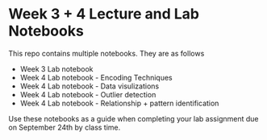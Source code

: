 # Week 3 + 4 Lecture and Lab Notebooks

This repo contains multiple notebooks. They are as follows 

- Week 3 Lab notebook
- Week 4 Lab notebook - Encoding Techniques
- Week 4 Lab notebook - Data visulizations
- Week 4 Lab notebook - Outlier detection
- Week 4 Lab notebook - Relationship + pattern identification

Use these notebooks as a guide when completing your lab assignment due on September 24th by class time. 
